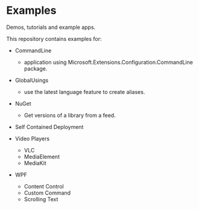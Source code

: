 # Examples
Demos, tutorials and example apps.

This repository contains examples for:

- CommandLine
    - application using Microsoft.Extensions.Configuration.CommandLine package.

- GlobalUsings
    - use the latest language feature to create aliases.

- NuGet
    - Get versions of a library from a feed.

- Self Contained Deployment

- Video Players
    - VLC
    - MediaElement
    - MediaKit
    
- WPF
    - Content Control
    - Custom Command
    - Scrolling Text

